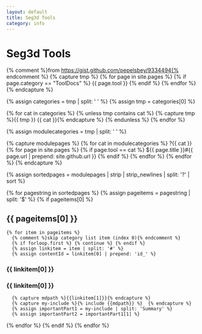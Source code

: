```yaml
---
layout: default
title: Seg3d Tools
category: info 
---
```


<script type="text/javascript">
<!--
    function toggle_visibility(id) {
       var e = document.getElementsByName(id)[0];
       if(e.style.display == 'block')
          e.style.display = 'none';
       else
          e.style.display = 'block';
    }
//-->
</script>

<style>
div.hidden {
    display: none;
}
</style>

<a id="top"></a>

# Seg3d Tools

{% comment %}from https://gist.github.com/pepelsbey/9334494{% endcomment %}
{% capture tmp %}
  {% for page in site.pages %}
    {% if page.category == "ToolDocs" %}
      {{ page.tool }}
    {% endif %}
  {% endfor %}
{% endcapture %}

{% assign categories = tmp | split: ' ' %}
{% assign tmp = categories[0] %}

{% for cat in categories %}
  {% unless tmp contains cat %}
    {% capture tmp %}{{ tmp }} {{ cat }}{% endcapture %}
  {% endunless %}
{% endfor %}

{% assign modulecategories = tmp | split: ' ' %}

{% capture modulepages %}
  {% for cat in modulecategories %}
    ?{{ cat }}
    {% for page in site.pages %}
      {% if page.tool == cat %}
        ${{ page.title }}#{{ page.url | prepend: site.github.url }}
      {% endif %}
    {% endfor %}
  {% endfor %}
{% endcapture %}

{% assign sortedpages = modulepages | strip | strip_newlines | split: '?' | sort %}

{% for pagestring in sortedpages %}
  {% assign pageitems = pagestring | split: '$' %}
  {% if pageitems[0] %}
## {{ pageitems[0] }}
    {% for item in pageitems %}
      {% comment %}skip category list item (index 0){% endcomment %}
      {% if forloop.first %} {% continue %} {% endif %}
      {% assign linkitem = item | split: '#' %}
      {% assign contentId = linkitem[0] | prepend: 'id_' %}

### <a name="{{linkitem[0]}}" data-proofer-ignore></a><a onclick="toggle_visibility('{{ contentId }}');" style="cursor: pointer;" data-proofer-ignore> {{ linkitem[0] }} </a>
### {{ linkitem[0] }}
      {% capture mdpath %}{{linkitem[1]}}{% endcapture %}
      {% capture my-include %}{% include {{mdpath}} %}  {% endcapture %}
      {% assign importantPart1 = my-include | split: 'Summary' %}
      {% assign importantPart2 = importantPart1[1] %}
<div class="hidden" markdown="1" name="{{contentId}}">{{ importantPart2  }} </div>
    {% endfor %}
  {% endif %}
{% endfor %}
